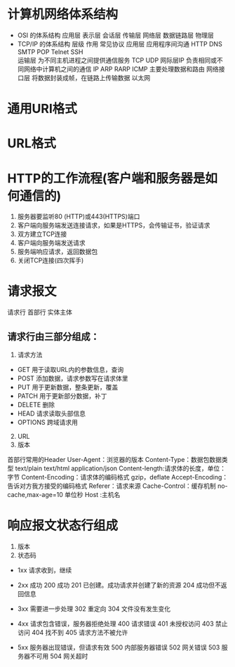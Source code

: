 # 计算机网络体系结构
- OSI 的体系结构
应用层 表示层 会话层 传输层 网络层 数据链路层 物理层
- TCP/IP 的体系结构
层级                作用                                    常见协议
应用层          应用程序间沟通                         HTTP DNS SMTP POP Telnet SSH                                                   
运输层          为不同主机进程之间提供通信服务          TCP UDP
网际层IP        负责相同或不同网络中计算机之间的通信    IP ARP RARP ICMP
                主要处理数据和路由
网络接口层      将数据封装成帧，在链路上传输数据        以太网

# 通用URI格式
[协议名]://[用户名]:[密码]@[主机名]:[端口]/[路径]?[查询参数]#[片段ID]
# URL格式
[协议名]://[主机名]:[端口]/[路径]?[查询参数]#[片段ID]

# HTTP的工作流程(客户端和服务器是如何通信的)
1. 服务器要监听80 (HTTP)或443(HTTPS)端口
2. 客户端向服务端发送连接请求，如果是HTTPS，会传输证书，验证请求
3. 双方建立TCP连接
4. 客户端向服务端发送请求
5. 服务端响应请求，返回数据包
6. 关闭TCP连接(四次挥手)

# 请求报文
请求行 首部行  实体主体

## 请求行由三部分组成：
1. 请求方法 
- GET 用于读取URL内的参数信息，查询
- POST 添加数据，请求参数写在请求体里
- PUT 用于更新数据，整条更新，覆盖
- PATCH 用于更新部分数据，补丁
- DELETE 删除
- HEAD 请求读取头部信息
- OPTIONS 跨域请求用

2. URL
3. 版本

首部行常用的Header
User-Agent：浏览器的版本
Content-Type：数据包数据类型 text/plain text/html application/json
Content-length:请求体的长度，单位：字节
Content-Encoding：请求体的编码格式 gzip，deflate
Accept-Encoding：告诉对方我方接受的编码格式
Referer：请求来源
Cache-Control：缓存机制 no-cache,max-age=10 单位秒
Host :主机名

# 响应报文状态行组成
1. 版本
2. 状态码
- 1xx  请求收到，继续

- 2xx 成功
  200  成功
  201  已创建。成功请求并创建了新的资源
  204 成功但不返回信息

- 3xx 需要进一步处理
  302 重定向
  304 文件没有发生变化

- 4xx 请求包含错误，服务器拒绝处理
  400 请求错误
  401 未授权访问
  403 禁止访问
  404 找不到
  405 请求方法不被允许

- 5xx 服务器出现错误，但请求有效
  500 内部服务器错误
  502 网关错误
  503 服务器不可用
  504 网关超时
